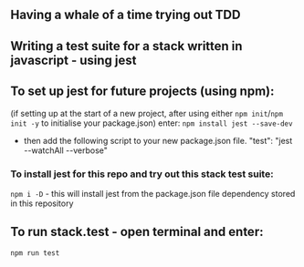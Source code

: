 ## Having a whale of a time trying out TDD
## Writing a test suite for a stack written in javascript - using jest

## To set up jest for future projects (using npm):

(if setting up at the start of a new project, after using either `npm init`/`npm init -y` to initialise your package.json) enter:
`npm install jest --save-dev` 

- then add the following script to your new package.json file.      "test": "jest --watchAll --verbose"

### To install jest for this repo and try out this stack test suite:

`npm i -D` - this will install jest from the package.json file dependency stored in this repository


## To run stack.test - open terminal and enter:

`npm run test`
